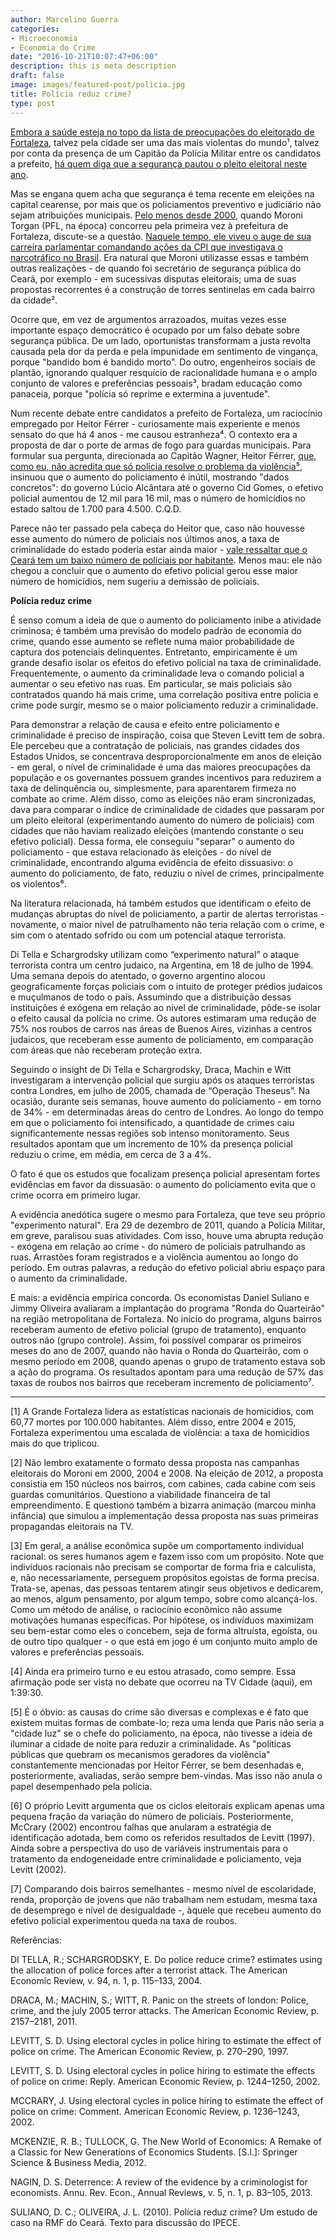 ```yaml
---
author: Marcelino Guerra
categories:
- Microeconomia
- Economia do Crime
date: "2016-10-21T10:07:47+06:00"
description: this is meta description
draft: false
image: images/featured-post/policia.jpg
title: Polícia reduz crime?
type: post
---
```


[Embora a saúde esteja no topo da lista de preocupações do eleitorado de Fortaleza](http://g1.globo.com/politica/eleicoes/2016/blog/eleicao-2016-em-numeros/post/saude-e-o-principal-problema-citado-em-todas-capitais-aponta-ibope.html), talvez pela cidade ser uma das mais violentas do mundo¹, talvez por conta da presença de um Capitão da Polícia Militar entre os candidatos a prefeito, [há quem diga que a segurança pautou o pleito eleitoral neste ano](http://www.valor.com.br/politica/4682895/seguranca-pauta-disputa-por-fortaleza).

Mas se engana quem acha que segurança é tema recente em eleições na capital cearense, por mais que os policiamentos preventivo e judiciário não sejam atribuições municipais. [Pelo menos desde 2000](http://diariodonordeste.verdesmares.com.br/cadernos/politica/seguranca-e-discutida-desde-2000-1.1618738), quando Moroni Torgan (PFL, na época) concorreu pela primeira vez à prefeitura de Fortaleza, discute-se a questão. [Naquele tempo, ele viveu o auge de sua carreira parlamentar comandando ações da CPI que investigava o narcotráfico no Brasil](http://www.terra.com.br/istoegente/15/reportagens/rep_moroni.htm). Era natural que Moroni utilizasse essas e também outras realizações - de quando foi secretário de segurança pública do Ceará, por exemplo - em sucessivas disputas eleitorais; uma de suas propostas recorrentes é a construção de torres sentinelas em cada bairro da cidade².

Ocorre que, em vez de argumentos arrazoados, muitas vezes esse importante espaço democrático é ocupado por um falso debate sobre segurança pública. De um lado, oportunistas transformam a justa revolta causada pela dor da perda e pela impunidade em sentimento de vingança, porque "bandido bom é bandido morto". Do outro, engenheiros sociais de plantão, ignorando qualquer resquício de racionalidade humana e o amplo conjunto de valores e preferências pessoais³, bradam educação como panaceia, porque "polícia só reprime e extermina a juventude".

Num recente debate entre candidatos a prefeito de Fortaleza, um raciocínio empregado por Heitor Férrer - curiosamente mais experiente e menos sensato do que há 4 anos - me causou estranheza⁴. O contexto era a proposta de dar o porte de armas de fogo para guardas municipais. Para formular sua pergunta, direcionada ao Capitão Wagner, Heitor Férrer, [que, como eu, não acredita que só polícia resolve o problema da violência⁵](criminoso_racional_capital_social), insinuou que o aumento do policiamento é inútil, mostrando "dados concretos": do governo Lúcio Alcântara até o governo Cid Gomes, o efetivo policial aumentou de 12 mil para 16 mil, mas o número de homicídios no estado saltou de 1.700 para 4.500. C.Q.D.

Parece não ter passado pela cabeça do Heitor que, caso não houvesse esse aumento do número de policiais nos últimos anos, a taxa de criminalidade do estado poderia estar ainda maior - [vale ressaltar que o Ceará tem um baixo número de policiais por habitante](http://g1.globo.com/politica/noticia/2015/07/mesmo-com-alta-de-efetivo-no-pais-sobe-n-de-habitantes-para-cada-pm.html). Menos mau: ele não chegou a concluir que o aumento do efetivo policial gerou esse maior número de homicídios, nem sugeriu a demissão de policiais.

**Polícia reduz crime**

É senso comum a ideia de que o aumento do policiamento inibe a atividade criminosa; é também uma previsão do modelo padrão de economia do crime, quando esse aumento se reflete numa maior probabilidade de captura dos potenciais delinquentes. Entretanto, empiricamente é um grande desafio isolar os efeitos do efetivo policial na taxa de criminalidade. Frequentemente, o aumento da criminalidade leva o comando policial a aumentar o seu efetivo nas ruas. Em particular, se mais policiais são contratados quando há mais crime, uma correlação positiva entre policia e crime pode surgir, mesmo se o maior policiamento reduzir a criminalidade.

Para demonstrar a relação de causa e efeito entre policiamento e criminalidade é preciso de inspiração, coisa que Steven Levitt tem de sobra. Ele percebeu que a contratação de policiais, nas grandes cidades dos Estados Unidos, se concentrava desproporcionalmente em anos de eleição - em geral, o nível de criminalidade é uma das maiores preocupações da população e os governantes possuem grandes incentivos para reduzirem a taxa de delinquência ou, simplesmente, para aparentarem firmeza no combate ao crime. Além disso, como as eleições não eram sincronizadas, dava para comparar o índice de criminalidade de cidades que passaram por um pleito eleitoral (experimentando aumento do número de policiais) com cidades que não haviam realizado eleições (mantendo constante o seu efetivo policial). Dessa forma, ele conseguiu "separar" o aumento do policiamento - que estava relacionado às eleições - do nível de criminalidade, encontrando alguma evidência de efeito dissuasivo: o aumento do policiamento, de fato, reduziu o nível de crimes, principalmente os violentos⁶.

Na literatura relacionada, há também estudos que identificam o efeito de mudanças abruptas do nível de policiamento, a partir de alertas terroristas - novamente, o maior nível de patrulhamento não teria relação com o crime, e sim com o atentado sofrido ou com um potencial ataque terrorista.

Di Tella e Schargrodsky utilizam como “experimento natural” o ataque terrorista contra um centro judaico, na Argentina, em 18 de julho de 1994. Uma semana depois do atentado, o governo argentino alocou geograficamente forças policiais com o intuito de proteger prédios judaicos e muçulmanos de todo o país. Assumindo que a distribuição dessas instituições é exógena em relação ao nível de criminalidade, pôde-se isolar o efeito causal da polícia no crime. Os autores estimaram uma redução de 75% nos roubos de carros nas áreas de Buenos Aires, vizinhas a centros judaicos, que receberam esse aumento de policiamento, em comparação com áreas que não receberam proteção extra.

Seguindo o insight de Di Tella e Schargrodsky, Draca, Machin e Witt investigaram a intervenção policial que surgiu após os ataques terroristas contra Londres, em julho de 2005, chamada de “Operação Theseus”. Na ocasião, durante seis semanas, houve aumento do policiamento - em torno de 34% - em determinadas áreas do centro de Londres. Ao longo do tempo em que o policiamento foi intensificado, a quantidade de crimes caiu significantemente nessas regiões sob intenso monitoramento. Seus resultados apontam que um incremento de 10% da presença policial reduziu o crime, em média, em cerca de 3 a 4%.

O fato é que os estudos que focalizam presença policial apresentam fortes evidências em favor da dissuasão: o aumento do policiamento evita que o crime ocorra em primeiro lugar.

A evidência anedótica sugere o mesmo para Fortaleza, que teve seu próprio "experimento natural". Era 29 de dezembro de 2011, quando a Polícia Militar, em greve, paralisou suas atividades. Com isso, houve uma abrupta redução - exógena em relação ao crime - do número de policiais patrulhando as ruas. Arrastões foram registrados e a violência aumentou ao longo do período. Em outras palavras, a redução do efetivo policial abriu espaço para o aumento da criminalidade.

E mais: a evidência empírica concorda. Os economistas Daniel Suliano e Jimmy Oliveira avaliaram a implantação do programa "Ronda do Quarteirão" na região metropolitana de Fortaleza. No início do programa, alguns bairros receberam aumento de efetivo policial (grupo de tratamento), enquanto outros não (grupo controle). Assim, foi possível comparar os primeiros meses do ano de 2007, quando não havia o Ronda do Quarteirão, com o mesmo período em 2008, quando apenas o grupo de tratamento estava sob a ação do programa. Os resultados apontam para uma redução de 57% das taxas de roubos nos bairros que receberam incremento de policiamento⁷.

---

[1] A Grande Fortaleza lidera as estatísticas nacionais de homicídios, com 60,77 mortes por 100.000 habitantes. Além disso, entre 2004 e 2015, Fortaleza experimentou uma escalada de violência: a taxa de homicídios mais do que triplicou.

[2] Não lembro exatamente o formato dessa proposta nas campanhas eleitorais do Moroni em 2000, 2004 e 2008. Na eleição de 2012, a proposta consistia em 150 núcleos nos bairros, com cabines, cada cabine com seis guardas comunitários. Questiono a viabilidade financeira de tal empreendimento. E questiono também a bizarra animação (marcou minha infância) que simulou a implementação dessa proposta nas suas primeiras propagandas eleitorais na TV.

[3] Em geral, a análise econômica supõe um comportamento individual racional: os seres humanos agem e fazem isso com um propósito. Note que indivíduos racionais não precisam se comportar de forma fria e calculista, e, não necessariamente, perseguem propósitos egoístas de forma precisa. Trata-se, apenas, das pessoas tentarem atingir seus objetivos e dedicarem, ao menos, algum pensamento, por algum tempo, sobre como alcançá-los. Como um método de análise, o raciocínio econômico não assume motivações humanas específicas. Por hipótese, os indivíduos maximizam seu bem-estar como eles o concebem, seja de forma altruísta, egoísta, ou de outro tipo qualquer - o que está em jogo é um conjunto muito amplo de valores e preferências pessoais.

[4] Ainda era primeiro turno e eu estou atrasado, como sempre. Essa afirmação pode ser vista no debate que ocorreu na TV Cidade (aqui), em 1:39:30.

[5] É o óbvio: as causas do crime são diversas e complexas e é fato que existem muitas formas de combate-lo; reza uma lenda que Paris não seria a "cidade luz" se o chefe do policiamento, na época, não tivesse a ideia de iluminar a cidade de noite para reduzir a criminalidade. As "políticas públicas que quebram os mecanismos geradores da violência" constantemente mencionadas por Heitor Férrer, se bem desenhadas e, posteriormente, avaliadas, serão sempre bem-vindas. Mas isso não anula o papel desempenhado pela polícia.

[6] O próprio Levitt argumenta que os ciclos eleitorais explicam apenas uma pequena fração da variação do número de policiais. Posteriormente, McCrary (2002) encontrou falhas que anularam a estratégia de identificação adotada, bem como os referidos resultados de Levitt (1997). Ainda sobre a perspectiva do uso de variáveis instrumentais para o tratamento da endogeneidade entre criminalidade e policiamento, veja Levitt (2002).

[7] Comparando dois bairros semelhantes - mesmo nível de escolaridade, renda, proporção de jovens que não trabalham nem estudam, mesma taxa de desemprego e nível de desigualdade -, àquele que recebeu aumento do efetivo policial experimentou queda na taxa de roubos.

Referências:

DI TELLA, R.; SCHARGRODSKY, E. Do police reduce crime? estimates using the allocation of police forces after a terrorist attack. The American Economic Review, v. 94, n. 1, p. 115–133, 2004.

DRACA, M.; MACHIN, S.; WITT, R. Panic on the streets of london: Police, crime, and the july 2005 terror attacks. The American Economic Review, p. 2157–2181, 2011.

LEVITT, S. D. Using electoral cycles in police hiring to estimate the effect of police on crime. The American Economic Review, p. 270–290, 1997.

LEVITT, S. D. Using electoral cycles in police hiring to estimate the effects of police on crime: Reply. American Economic Review, p. 1244–1250, 2002.

MCCRARY, J. Using electoral cycles in police hiring to estimate the effect of police on crime: Comment. American Economic Review, p. 1236–1243, 2002.

MCKENZIE, R. B.; TULLOCK, G. The New World of Economics: A Remake of a Classic for New Generations of Economics Students. [S.l.]: Springer Science & Business Media, 2012.

NAGIN, D. S. Deterrence: A review of the evidence by a criminologist for economists. Annu. Rev. Econ., Annual Reviews, v. 5, n. 1, p. 83–105, 2013.

SULIANO, D. C.; OLIVEIRA, J. L. (2010). Polícia reduz crime? Um estudo de caso na RMF do Ceará. Texto para discussão do IPECE.
